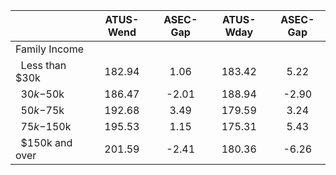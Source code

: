 
|                      |    ATUS-Wend |     ASEC-Gap |    ATUS-Wday |     ASEC-Gap |
| -------------------- | :----------: | :----------: | :----------: | :----------: |
| Family Income        |              |              |              |              |
| &nbsp;&nbsp;Less than $30k |       182.94 |         1.06 |       183.42 |         5.22 |
| &nbsp;&nbsp;$30k-$50k |       186.47 |        -2.01 |       188.94 |        -2.90 |
| &nbsp;&nbsp;$50k-$75k |       192.68 |         3.49 |       179.59 |         3.24 |
| &nbsp;&nbsp;$75k-$150k |       195.53 |         1.15 |       175.31 |         5.43 |
| &nbsp;&nbsp;$150k and over |       201.59 |        -2.41 |       180.36 |        -6.26 |

